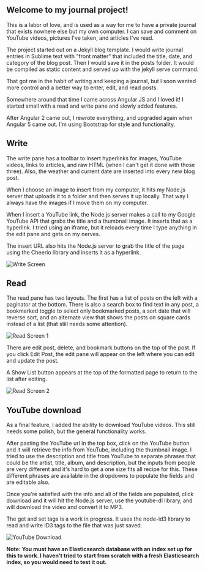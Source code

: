 ## Welcome to my journal project!

This is a labor of love, and is used as a way for me to have a private journal that exists nowhere else but my own computer.  I can save and comment on YouTube videos, pictures I've taken, and articles I've read.

The project started out on a Jekyll blog template.  I would write journal entries in Sublime text with "front matter" that included the title, date, and category of the blog post.  Then I would save it in the posts folder.  It would be compiled as static content and served up with the jekyll serve command.

That got me in the habit of writing and keeping a journal, but I soon wanted more control and a better way to enter, edit, and read posts.

Somewhere around that time I came across Angular JS and I loved it!  I started small with a read and write pane and slowly added features.  

After Angular 2 came out, I rewrote everything, and upgraded again when Angular 5 came out.  I'm using Bootstrap for style and functionality.

## Write

The write pane has a toolbar to insert hyperlinks for images, YouTube videos, links to articles, and raw HTML (when I can't get it done with those three).  Also, the weather and current date are inserted into every new blog post.

When I choose an image to insert from my computer, it hits my Node.js server that uploads it to a folder and then serves it up locally.  That way I always have the images if I move them on my computer.

When I insert a YouTube link, the Node.js server makes a call to my Google YouTube API that grabs the title and a thumbnail image.  It inserts that as a hyperlink.  I tried using an iframe, but it reloads every time I type anything in the edit pane and gets on my nerves.  

The insert URL also hits the Node.js server to grab the title of the page using the Cheerio library and inserts it as a hyperlink.  

![Write Screen](https://user-images.githubusercontent.com/11249870/58663572-af313180-82e1-11e9-9055-0cc7668dddef.JPG)

## Read

The read pane has two layouts.  The first has a list of posts on the left with a paginator at the bottom.  There is also a search box to find text in any post, a bookmarked toggle to select only bookmarked posts, a sort date that will reverse sort, and an alternate view that shows the posts on square cards instead of a list (that still needs some attention).  

![Read Screen 1](https://user-images.githubusercontent.com/11249870/58662255-9d01c400-82de-11e9-8569-2c7b53f6f6e7.JPG)

There are edit post, delete, and bookmark buttons on the top of the post.  If you click Edit Post, the edit pane will appear on the left where you can edit and update the post.  

A Show List button appears at the top of the formatted page to return to the list after editing.  

![Read Screen 2](https://user-images.githubusercontent.com/11249870/58663521-8f017280-82e1-11e9-8b3d-51b440c74596.JPG)

## YouTube download

As a final feature, I added the ability to download YouTube videos.  This still needs some polish, but the general functionality works.  

After pasting the YouTube url in the top box, click on the YouTube button and it will retrieve the info from YouTube, including the thumbnail image.  I tried to use the description and title from YouTube to separate phrases that could be the artist, title, album, and description, but the inputs from people are very different and it's hard to get a one size fits all recipe for this.  These different phrases are available in the dropdowns to populate the fields and are editable also.

Once you're satisfied with the info and all of the fields are populated, click download and it will hit the Node.js server, use the youtube-dl library, and will download the video and convert it to MP3. 

The get and set tags is a work in progress.  It uses the node-id3 library to read and write ID3 tags to the file that was just saved.  

![YouTube Download](https://user-images.githubusercontent.com/11249870/58663625-bf491100-82e1-11e9-8cd1-e69dee043068.JPG)

**Note:  You must have an Elasticsearch database with an index set up for this to work.  I haven't tried to start from scratch with a fresh Elasticsearch index, so you would need to test it out.**

